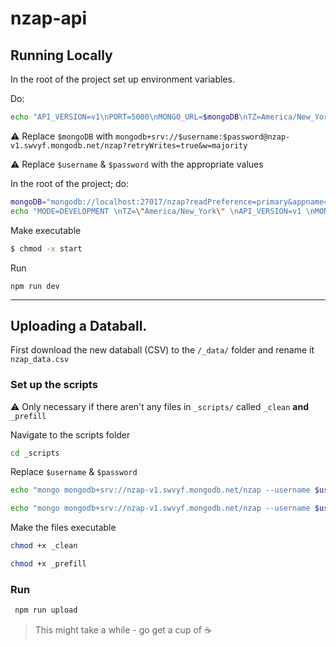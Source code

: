 # nzap-api

## Running Locally

In the root of the project set up environment variables.

Do:

``` bash
echo "API_VERSION=v1\nPORT=5000\nMONGO_URL=$mongoDB\nTZ=America/New_York\nJWT_SECRET=" > .env
```

⚠️ Replace `$mongoDB` with `mongodb+srv://$username:$password@nzap-v1.swvyf.mongodb.net/nzap?retryWrites=true&w=majority`

⚠️ Replace `$username` & `$password` with the appropriate values

In the root of the project; do:

``` bash
mongoDB="mongodb://localhost:27017/nzap?readPreference=primary&appname=MongoDB%20Compass&ssl=false";
echo "MODE=DEVELOPMENT \nTZ=\"America/New_York\" \nAPI_VERSION=v1 \nMONGO_URL=\"$mongoDB\" \nnodemon server" > start
```

Make executable

``` bash
$ chmod -x start
```

Run
```$bash
npm run dev

``` 

---

## Uploading a Databall.

First download the new databall (CSV) to the `/_data/` folder and rename it `nzap_data.csv`

### Set up the scripts

⚠️ Only necessary if there aren't any files in `_scripts/` called `_clean` **and** `_prefill`

Navigate to the scripts folder
``` bash
cd _scripts
```

Replace `$username` & `$password`

``` bash
echo "mongo mongodb+srv://nzap-v1.swvyf.mongodb.net/nzap --username $username --password $password ./_scripts/clean.db.js" > _clean
```

``` bash
echo "mongo mongodb+srv://nzap-v1.swvyf.mongodb.net/nzap --username $username --password $password ./_scripts/prefill.db.js" > _prefill
```

Make the files executable

``` bash
chmod +x _clean
```

``` bash
chmod +x _prefill
```

### Run

 

``` bash
 npm run upload
 ```

 > This might take a while - go get a cup of ☕
